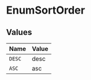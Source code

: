 # EnumSortOrder


## Values

| Name   | Value  |
| ------ | ------ |
| `DESC` | desc   |
| `ASC`  | asc    |
